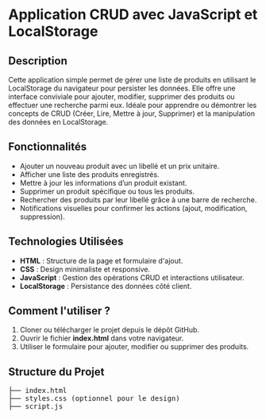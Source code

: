 <h1>Application CRUD avec JavaScript et LocalStorage</h1>
<h2>Description</h2>
<p>Cette application simple permet de gérer une liste de produits en utilisant le LocalStorage du navigateur pour persister les données. Elle offre une interface conviviale pour ajouter, modifier, supprimer des produits ou effectuer une recherche parmi eux. Idéale pour apprendre ou démontrer les concepts de CRUD (Créer, Lire, Mettre à jour, Supprimer) et la manipulation des données en LocalStorage.</p>

<h2>Fonctionnalités</h2>
<ul>
    <li>Ajouter un nouveau produit avec un libellé et un prix unitaire.</li>
    <li>Afficher une liste des produits enregistrés.</li>
    <li>Mettre à jour les informations d’un produit existant.</li>
    <li>Supprimer un produit spécifique ou tous les produits.</li>
    <li>Rechercher des produits par leur libellé grâce à une barre de recherche.</li>
    <li>Notifications visuelles pour confirmer les actions (ajout, modification, suppression).</li>
</ul>
<h2>Technologies Utilisées</h2>
<ul>
    <li><strong>HTML</strong> : Structure de la page et formulaire d'ajout.</li>
    <li><strong>CSS</strong> : Design minimaliste et responsive.</li>
    <li><strong>JavaScript</strong> : Gestion des opérations CRUD et interactions utilisateur.</li>
    <li><strong>LocalStorage</strong> : Persistance des données côté client.</li>
</ul>
<h2>Comment l'utiliser ?</h2>
<ol>
    <li>Cloner ou télécharger le projet depuis le dépôt GitHub.</li>
    <li>Ouvrir le fichier <strong>index.html</strong> dans votre navigateur.</li>
    <li>Utiliser le formulaire pour ajouter, modifier ou supprimer des produits.</li>
</ol>
<h2>Structure du Projet</h2>
<pre>
├── index.html
├── styles.css (optionnel pour le design)
├── script.js
</pre>